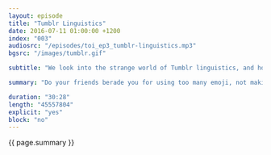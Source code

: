 ```yaml
---
layout: episode
title: "Tumblr Linguistics"
date: 2016-07-11 01:00:00 +1200
index: "003"
audiosrc: "/episodes/toi_ep3_tumblr-linguistics.mp3"
bgsrc: "/images/tumblr.gif"

subtitle: "We look into the strange world of Tumblr linguistics, and how young girls are shaping the next era of language."

summary: "Do your friends berade you for using too many emoji, not making correct sentences, and using memes as replies too often? We look into the strange world of Tumblr linguistics, and how young girls are shaping the next era of language."

duration: "30:28"
length: "45557804"
explicit: "yes"
block: "no" 
---
```

<section class="summary" markdown="1">

{{ page.summary }}

</section>

<!-- {% include toggle-shownotes.html %}

<section id="shownotes" class="hidden" markdown="1">


## Relevant articles:


## Media that was discussed in this episode:


## Other things that we enjoy:



</section>
 -->